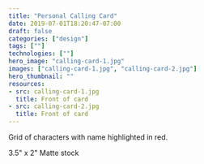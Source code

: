 ```yaml
---
title: "Personal Calling Card"
date: 2019-07-01T18:20:47-07:00
draft: false
categories: ["design"]
tags: [""]
technologies: [""]
hero_image: "calling-card-1.jpg"
images: ["calling-card-1.jpg", "calling-card-2.jpg"]
hero_thumbnail: ""
resources:
- src: calling-card-1.jpg
  title: Front of card
- src: calling-card-2.jpg
  title: Front of card
---
```


Grid of characters with name highlighted in red.

3.5" x 2"
Matte stock
